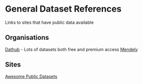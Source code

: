 # General Dataset References
Links to sites that have public data available

## Organisations
[Dathub](https://datahub.io/docs/about) - Lots of datasets both free and premium access
[Mendely](https://data.mendeley.com/)

## Sites
[Awesome Public Datasets](https://github.com/awesomedata/awesome-public-datasets)
